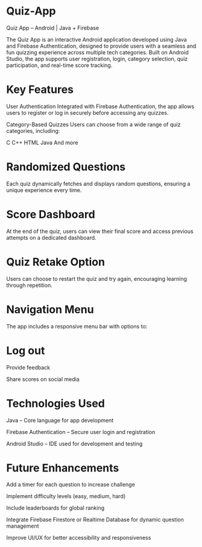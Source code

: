 # Quiz-App

Quiz App – Android | Java + Firebase

The Quiz App is an interactive Android application developed using Java and Firebase Authentication, designed to provide users with a seamless and fun quizzing experience across multiple tech categories. Built on Android Studio, the app supports user registration, login, category selection, quiz participation, and real-time score tracking.

# Key Features

User Authentication
Integrated with Firebase Authentication, the app allows users to register or log in securely before accessing any quizzes.

Category-Based Quizzes
Users can choose from a wide range of quiz categories, including:

C
C++
HTML
Java
And more

# Randomized Questions
Each quiz dynamically fetches and displays random questions, ensuring a unique experience every time.

# Score Dashboard
At the end of the quiz, users can view their final score and access previous attempts on a dedicated dashboard.

# Quiz Retake Option
Users can choose to restart the quiz and try again, encouraging learning through repetition.

# Navigation Menu
The app includes a responsive menu bar with options to:

# Log out

Provide feedback

Share scores on social media

# Technologies Used

Java – Core language for app development

Firebase Authentication – Secure user login and registration

Android Studio – IDE used for development and testing

# Future Enhancements

Add a timer for each question to increase challenge

Implement difficulty levels (easy, medium, hard)

Include leaderboards for global ranking

Integrate Firebase Firestore or Realtime Database for dynamic question management

Improve UI/UX for better accessibility and responsiveness
